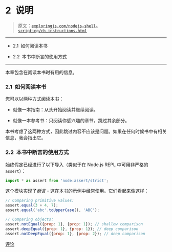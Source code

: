 # 2 说明

> 原文：[`exploringjs.com/nodejs-shell-scripting/ch_instructions.html`](https://exploringjs.com/nodejs-shell-scripting/ch_instructions.html)

* * *

+   2.1 如何阅读本书

+   2.2 本书中断言的使用方式

* * *

本章包含在阅读本书时有用的信息。

### 2.1 如何阅读本书

您可以以两种方式阅读本书：

+   就像一本指南：从头开始阅读并继续阅读。

+   就像一本参考书：只阅读你感兴趣的章节，跳过其余部分。

本书考虑了这两种方式，因此跳过内容不应该是问题。如果在任何时候书中有相关信息，我会指出它。

### 2.2 本书中断言的使用方式

始终假定已经进行了以下导入（类似于在 Node.js REPL 中可用非严格的`assert`）：

```js
import * as assert from 'node:assert/strict';
```

这个模块实现了[*断言*](https://exploringjs.com/impatient-js/ch_assertion-api.html) - 这在本书的示例中经常使用。它们看起来像这样：

```js
// Comparing primitive values:
assert.equal(3 + 4, 7);
assert.equal('abc'.toUpperCase(), 'ABC');

// Comparing objects:
assert.notEqual({prop: 1}, {prop: 1}); // shallow comparison
assert.deepEqual({prop: 1}, {prop: 1}); // deep comparison
assert.notDeepEqual({prop: 1}, {prop: 2}); // deep comparison
```

[评论](https://github.com/rauschma/nodejs-shell-scripting/issues/2)
